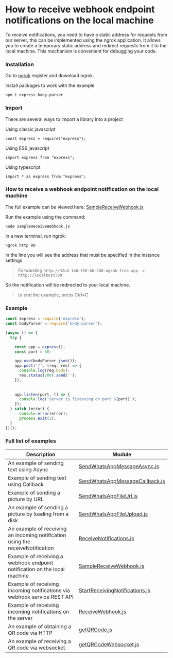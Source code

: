 # How to receive webhook endpoint notifications on the local machine

To receive notifications, you need to have a static address for requests from our server, this can be implemented using the ngrok application.
It allows you to create a temporary static address and redirect requests from it to the local machine. This mechanism is convenient for debugging your code.

### Installation

Go to [ngrok](https://ngrok.com) register and download ngrok.

Install packages to work with the example
```
npm i express body-parser   
```
### Import 

There are several ways to import a library into a project

Using classic javascript
```
const express = require("express");
```
Using ES6 javascript
```
import express from "express";
```
Using typescript
```
import * as express from "express";
```

### How to receive a webhook endpoint notification on the local machine

The full example can be viewed here: [SampleReceiveWebhook.js](https://github.com/green-api/whatsapp-api-client-js/blob/master/examples/SampleReceiveWebhook.js)

Run the example using the command:

```shell
node SampleReceiveWebhook.js  
```
In a new terminal, run ngrok:

```shell
ngrok http 80  
```
In the line you will see the address that must be specified in the instance settings

> Forwarding ```http://32c4-146-158-66-240.ngrok-free.app -> http://localhost:80 ```

So the notification will be redirected to your local machine.

> to end the example, press Ctrl+C

### Example

``` js
const express = require('express');
const bodyParser = require('body-parser');

(async () => {
  try {

    const app = express();
    const port = 80;

    app.use(bodyParser.json());
    app.post('/', (req, res) => {
      console.log(req.body);
      res.status(200).send('');
    });
    
    
    app.listen(port, () => {
      console.log(`Server is listening on port ${port}`);
    });
  } catch (error) {
      console.error(error);
      process.exit(1);
  }
})();

```
### Full list of examples

Description | Module
----- | -----
An example of sending text using Async| [SendWhatsAppMessageAsync.js](https://github.com/green-api/whatsapp-api-client-js/blob/master/examples/SendWhatsAppMessageAsync.js)
Example of sending text using Callback| [SendWhatsAppMessageCallback.js](https://github.com/green-api/whatsapp-api-client-js/blob/master/examples/SendWhatsAppMessageCallback.js)
Example of sending a picture by URL | [SendWhatsAppFileUrl.js](https://github.com/green-api/whatsapp-api-client-js/blob/master/examples/SendWhatsAppFileUrl.js)
An example of sending a picture by loading from a disk | [SendWhatsAppFileUpload.js](https://github.com/green-api/whatsapp-api-client-js/blob/master/examples/SendWhatsAppFileUpload.js)
An example of receiving an incoming notification using the receiveNotification| [ReceiveNotifications.js](https://github.com/green-api/whatsapp-api-client-js/blob/master/examples/ReceiveNotifications.js)
Example of receiving a webhook endpoint notification on the local machine| [SampleReceiveWebhook.js](https://github.com/green-api/whatsapp-api-client-js/blob/master/examples/SampleReceiveWebhook.js)
Example of receiving incoming notifications via webhook service REST API | [StartReceivingNotifications.js](https://github.com/green-api/whatsapp-api-client-js/blob/master/examples/StartReceivingNotifications.js)
Example of receiving incoming notifications on the server| [ReceiveWebhook.js](https://github.com/green-api/whatsapp-api-client-js/blob/master/examples/ReceiveWebhook.js)
An example of obtaining a QR code via HTTP | [getQRCode.js](https://github.com/green-api/whatsapp-api-client-js/blob/master/examples/getQRCode.js)
An example of receiving a QR code via websocket| [getQRCodeWebsocket.js](https://github.com/green-api/whatsapp-api-client-js/blob/master/examples/getQRCodeWebsocket.js)